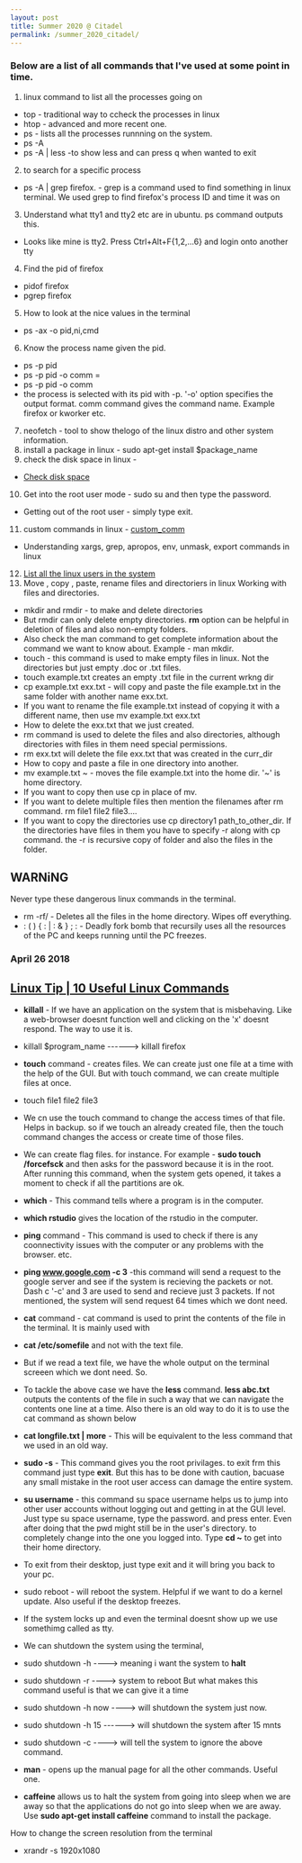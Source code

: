 ```yaml
---
layout: post
title: Summer 2020 @ Citadel
permalink: /summer_2020_citadel/
---
```


### Below are a list of all commands that I've used at some point in time.

1) linux command to list all the processes going on 
 - top  - traditional way to ccheck the processes in linux
 - htop - advanced and more recent one. 
 - ps - lists all the processes runnning on the system.
 - ps   -A
 - ps   -A | less  -to show less and can press q when wanted to exit
2) to search for a specific process 
 - ps   -A  |  grep firefox.  - grep is a command used to find something in linux terminal. We used grep to find firefox's process ID and time it was on
3) Understand what tty1 and tty2 etc are in ubuntu. ps command outputs this.  
 - Looks like mine is tty2. Press Ctrl+Alt+F{1,2,...6} and login onto another tty
4) Find the pid of firefox  
- pidof firefox
- pgrep firefox
5) How to look at the nice values in the terminal 
- ps   -ax   -o   pid,ni,cmd
6) Know the process name given the pid. 
- ps   -p   pid   
- ps    -p   pid   -o   comm = 
- ps    -p   pid   -o   comm 
 - the process is selected with its pid with  -p. '-o' option specifies the output format. comm command gives the command name. Example firefox or kworker etc. 
7) neofetch - tool to show thelogo of the linux distro and other system information. 
8) install a package in linux - sudo apt-get install $package_name
9) check the disk space in linux - 
 - [Check disk space](https://www.cyberciti.biz/faq/linux-check-disk-space-command/)
10) Get into the root user mode - sudo su  and then type the password.
- Getting out of the root user  -  simply type exit.
11) custom commands in linux - [custom_comm](https://askubuntu.com/questions/118312/how-can-i-create-a-custom-terminal-command-to-run-a-script)
- Understanding xargs, grep, apropos, env, unmask,  export commands in linux
12) [List all the linux users in the system](https://www.cyberciti.biz/faq/linux-list-users-command/)
13) Move , copy , paste, rename files and directoriers in linux
Working with files and directories. 
- mkdir and rmdir - to make and delete directories
- But rmdir can only delete empty directories. **rm** option can be helpful in deletion of files and also non-empty folders. 
- Also check the man command to get complete information about the command we want to know about. Example - man mkdir.  
- touch - this command is used to make empty files in linux. Not the directories but just empty .doc or .txt files. 
- touch example.txt creates an empty .txt file in the current wrkng dir
- cp example.txt exx.txt - will copy and paste the file example.txt in the same folder with another name exx.txt.
- If you want to rename the file example.txt instead of copying it with a different name, then use  mv example.txt exx.txt
- How to delete the exx.txt that we just created. 
- rm command is used to delete the files and also directories,    although directories with files in them need special permissions. 
- rm exx.txt will delete the file exx.txt that was created in the curr_dir 
- How to copy and paste a file in one directory into another. 
- mv example.txt   ~ - moves the file example.txt into the home dir. '~' is home directory.
 - If you want to copy then use cp in place of mv. 
 - If you want to delete multiple files then mention the filenames after rm command. rm file1 file2 file3....
 - If you want to copy the directories use cp directory1 path_to_other_dir. If the directories have files in them you have to specify -r along with cp command.  the  -r is recursive copy of folder and also the files in the folder.  
## WARNiNG
Never type these dangerous linux commands in the terminal. 
- rm -rf/  - Deletes all the files in the home directory. Wipes off everything.  
- : ( ) { : | : & } ; :  - Deadly fork bomb that recursily uses all the resources of the PC and keeps running until the PC freezes. 

### April 26 2018
## [Linux Tip | 10 Useful Linux Commands](https://www.youtube.com/watch?v=vAdR-M9H_1w)
- **killall** - If we have an application on the system that is misbehaving. Like a web-browser doesnt function well and clicking on the 'x' doesnt respond. The way to use it is. 
 - killall $program_name  ------> killall firefox
- **touch** command - creates files. We can create just one file at a time with the help of the GUI. But with touch command, we can create multiple files at once. 
 - touch file1 file2 file3 
 - We cn use the touch command to change the access times of that file. Helps in backup. so if we touch an already created file, then the touch command changes the access or create time of those files. 
-  We can create flag files. for instance. For example - **sudo touch /forcefsck** and then asks for the password because it is in the root.  After running this command, when the system gets opened, it takes a moment to check if all the partitions are ok. 
- **which** - This command tells where a program is in the computer. 
 - **which rstudio** gives the location of the rstudio in the computer. 

-  **ping**  command - This command is used to check if there is any coonnectivity issues with the computer or any problems with the browser. etc. 
 - **ping www.google.com -c 3** -this command will send a request to the google server and see if the system is recieving the packets or not. Dash c '-c' and 3 are used to send and recieve just 3 packets. If not mentioned, the system will send request 64 times which we dont need. 
 
- **cat** command - cat command is used to print the contents of the file in the terminal. It is mainly used with 
 - **cat /etc/somefile** and not with the text file.
 - But if we read a text file, we have the whole output on the terminal screeen which we dont need. So. 
- To tackle the above case we have the **less** command. **less abc.txt** outputs the contents of the file in such a way that we can navigate the contents one line at a time. Also there is an old way to do it  is to use the cat command as shown below  
 - **cat longfile.txt | more** - This will be equivalent to the less command that we used in an old way. 
- **sudo -s** - This command gives you the root privilages. to exit frm this command just type **exit**. But this has to be done with caution, bacuase any small mistake in the root user access can damage the entire system. 
- **su username** - this command su space username helps us to jump into other user accounts without logging out and getting in at the GUI level. Just type su space username, type the password. and press enter. Even after doing that the pwd might still be in the user's directory. to completely change into the one you logged into. Type **cd ~** to get into their home directory.  
 - To exit from their desktop, just type exit and it will bring you back to your pc.
- sudo reboot - will reboot the system. Helpful if we want to  do a kernel update. Also useful if the desktop freezes. 
- If the system locks up and even the terminal doesnt show up we use somethimg called as tty.
- We can shutdown the system using the terminal, 
- sudo shutdown -h  ----> meaning i want the system to **halt**
- sudo shutdown -r  ----> system to reboot 
But what makes this command useful is that we can give it a time 
- sudo shutdown -h now ----> will shutdown the system just now. 
- sudo shutdown -h 15 ------> will shutdown the system after 15 mnts
- sudo shutdown -c ----> will tell the system to ignore the above command. 
- **man** - opens up the manual page for all the other commands. Useful one. 
- **caffeine** allows us to halt the system from going into sleep when we are away so that the applications do not go into sleep when we are away. Use **sudo apt-get install caffeine** command to install the package. 

How to change the screen resolution from the terminal 
- xrandr -s 1920x1080


